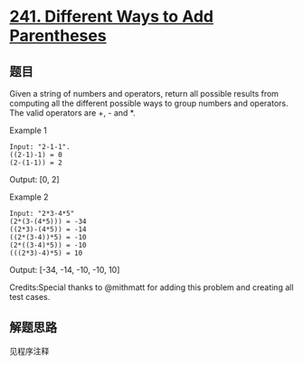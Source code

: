 # [241. Different Ways to Add Parentheses](https://leetcode-cn.com/problems/different-ways-to-add-parentheses/)

## 题目
Given a string of numbers and operators, return all possible results from computing all the different possible ways to group numbers and operators. The valid operators are +, - and *.

Example 1
```
Input: "2-1-1". 
((2-1)-1) = 0
(2-(1-1)) = 2
```
Output: [0, 2]

Example 2
```
Input: "2*3-4*5" 
(2*(3-(4*5))) = -34
((2*3)-(4*5)) = -14
((2*(3-4))*5) = -10
(2*((3-4)*5)) = -10
(((2*3)-4)*5) = 10
```
Output: [-34, -14, -10, -10, 10] 

Credits:Special thanks to @mithmatt for adding this problem and creating all test cases.

## 解题思路

见程序注释
